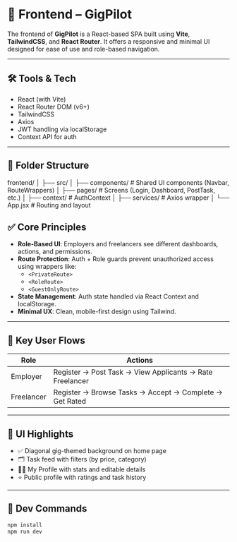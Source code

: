 # 🎨 Frontend – GigPilot

The frontend of **GigPilot** is a React-based SPA built using **Vite**, **TailwindCSS**, and **React Router**. It offers a responsive and minimal UI designed for ease of use and role-based navigation.

---

## 🛠 Tools & Tech

- React (with Vite)
- React Router DOM (v6+)
- TailwindCSS
- Axios
- JWT handling via localStorage
- Context API for auth

---

## 📁 Folder Structure

frontend/
│
├── src/
│ ├── components/ # Shared UI components (Navbar, RouteWrappers)
│ ├── pages/ # Screens (Login, Dashboard, PostTask, etc.)
│ ├── context/ # AuthContext
│ ├── services/ # Axios wrapper
│ └── App.jsx # Routing and layout

## ✅ Core Principles

- **Role-Based UI**: Employers and freelancers see different dashboards, actions, and permissions.
- **Route Protection**: Auth + Role guards prevent unauthorized access using wrappers like:
  - `<PrivateRoute>`
  - `<RoleRoute>`
  - `<GuestOnlyRoute>`
- **State Management**: Auth state handled via React Context and localStorage.
- **Minimal UX**: Clean, mobile-first design using Tailwind.

---

## 🔄 Key User Flows

| Role        | Actions                                                  |
|-------------|----------------------------------------------------------|
| Employer    | Register → Post Task → View Applicants → Rate Freelancer|
| Freelancer  | Register → Browse Tasks → Accept → Complete → Get Rated |

---

## 📸 UI Highlights

- ✅ Diagonal gig-themed background on home page
- 🗂️ Task feed with filters (by price, category)
- 🧑‍💼 My Profile with stats and editable details
- ⭐ Public profile with ratings and task history

---

## 🚀 Dev Commands

```bash
npm install
npm run dev